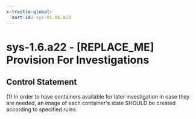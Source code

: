 ```yaml
---
x-trestle-global:
  sort-id: sys-01.06.a22
---
```


# sys-1.6.a22 - \[REPLACE_ME\] Provision For Investigations

## Control Statement

(1) In order to have containers available for later investigation in case they are needed, an image of each container's state SHOULD be created according to specified rules.
